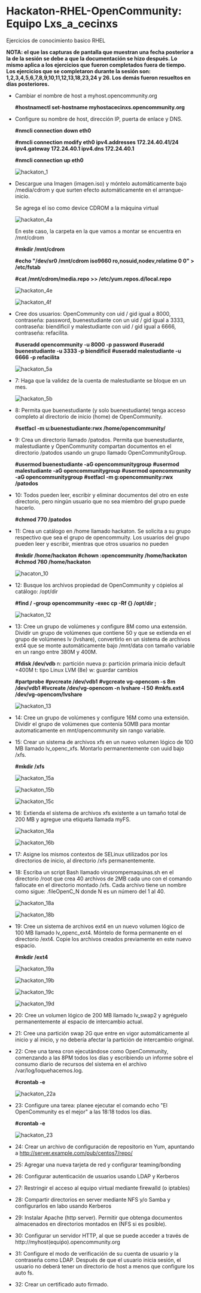 # Hackaton-RHEL-OpenCommunity: Equipo Lxs_a_cecinxs
Ejercicios de conocimiento basico RHEL

**NOTA: el que las capturas de pantalla que muestran una fecha posterior a la de la sesión se debe a que la documentación se hizo después. Lo mismo aplica a los ejercicios que fueron completados fuera de tiempo. Los ejercicios que se completaron durante la sesión son: 1,2,3,4,5,6,7,8,9,10,11,12,13,18,23,24 y 26. Los demás fueron resueltos en días posteriores.**

* Cambiar el nombre de host a myhost.opencommunity.org 

     **#hostnamectl set-hostname myhostacecinxs.opencommunity.org**

* Configure su nombre de host, dirección IP, puerta de enlace y DNS.

     **#nmcli connection down eth0**

     **#nmcli connection modify eth0 ipv4.addresses 172.24.40.41/24 ipv4.gateway 172.24.40.1 ipv4.dns 172.24.40.1**
     
     **#nmcli connection up eth0**
     
     ![hackaton_1](https://user-images.githubusercontent.com/40834361/44108447-0d1ba6dc-9fc0-11e8-9d65-1c979eafa7d3.png)
     
     
* Descargue una Imagen (imagen.iso) y móntelo automáticamente bajo /media/cdrom y que surten efecto automáticamente en el arranque-inicio. 

     Se agrega el iso como device CDROM a la máquina virtual
     
     ![hackaton_4a](https://user-images.githubusercontent.com/40834361/44108932-67afd91e-9fc1-11e8-9303-0b72bba49c68.png)
     
     En este caso, la carpeta en la que vamos a montar se encuentra en /mnt/cdrom     
     
     **#mkdir /mnt/cdrom**
     
     **#echo "/dev/sr0 /mnt/cdrom iso9660 ro,nosuid,nodev,relatime 0 0" > /etc/fstab**
     
     **#cat /mnt/cdrom/media.repo >> /etc/yum.repos.d/local.repo**
     
     ![hackaton_4e](https://user-images.githubusercontent.com/40834361/44108936-67f852fc-9fc1-11e8-9596-2bcad3fd5970.png)
     
     ![hackaton_4f](https://user-images.githubusercontent.com/40834361/44108937-6816e7d0-9fc1-11e8-8392-7e0af6cfd07f.png)
     
 * Cree dos usuarios: OpenCommunity con uid / gid igual a 8000, contraseña: password, buenestudiante con un uid / gid igual a  3333, contraseña: biendificil  y malestudiante con uid / gid igual a 6666, contraseña: refacilita. 
 
    **#useradd opencommunity -u 8000 -p password**
    **#useradd buenestudiante -u 3333 -p biendificil**
    **#useradd malestudiante -u 6666 -p refacilita**
 
    ![hackaton_5a](https://user-images.githubusercontent.com/40834361/44109537-ec401418-9fc2-11e8-886d-5efa3e2f4562.png)
 
 * 7:  Haga que la validez de la cuenta de malestudiante se bloque en un mes.
 
     ![hackaton_5b](https://user-images.githubusercontent.com/40834361/44109709-53bec256-9fc3-11e8-8681-f012b61d7c50.png)
     
 * 8: Permita que buenestudiante (y solo buenestudiante) tenga acceso completo al directorio de inicio (home) de OpenCommunity.
     
     **#setfacl -m u:buenestudiante:rwx /home/opencommunity/**

* 9: Crea un directorio llamado /patodos. Permita que buenestudiante, malestudiante y OpenCommunity compartan documentos en el directorio /patodos usando un grupo llamado OpenCommunityGroup. 
    
     **#usermod buenestudiante -aG opencommunitygroup**
     **#usermod malestudiante -aG opencommunitygroup**
     **#usermod opencommunity -aG opencommunitygroup**
     **#setfacl -m g:opencommunity:rwx /patodos**
     

* 10: Todos pueden leer, escribir y eliminar documentos del otro en este directorio, pero ningún usuario que no sea miembro del grupo puede hacerlo.

     **#chmod 770 /patodos**
     
* 11: Crea un catálogo en /home llamado hackaton. Se solicita a su grupo respectivo que sea el grupo de opencommuity. Los usuarios del grupo pueden leer y escribir, mientras que otros usuarios no pueden
     
     **#mkdir /home/hackaton**
     **#chown :opencommunity /home/hackaton**
     **#chmod 760 /home/hackaton**
     
     ![hacaton_10](https://user-images.githubusercontent.com/40834361/44064038-c87b1f2c-9f28-11e8-8c10-4d5e20674dca.png)
     
* 12: Busque los archivos propiedad de OpenCommunity y cópielos al catálogo: /opt/dir
     
     **#find / -group opencommunity -exec cp -Rf {} /opt/dir \;**
     
     ![hackaton_12](https://user-images.githubusercontent.com/40834361/44064039-c8922dfc-9f28-11e8-957d-e9065e02c86f.png)
     
* 13: Cree un grupo de volúmenes y configure 8M como una extensión. Dividir un grupo de volúmenes que contiene 50 y que se extienda en el grupo de volúmenes lv (lvshare), convertirlo en un sistema de archivos ext4 que se monte automáticamente bajo /mnt/data con tamaño variable en un rango entre 380M y 400M.

     **#fdisk /dev/vdb**
      n: partición nueva
      p: partición primaria
      inicio default
      +400M
      t: tipo Linux LVM (8e)
      w: guardar cambios
      
     **#partprobe**
     **#pvcreate /dev/vdb1**
     **#vgcreate vg-opencom -s 8m /dev/vdb1**
     **#lvcreate /dev/vg-opencom -n lvshare -l 50**
     **#mkfs.ext4 /dev/vg-opencom/lvshare**
     
     ![hackaton_13](https://user-images.githubusercontent.com/40834361/44064040-c8c9098a-9f28-11e8-9d32-9bc015f8155b.png)
     
* 14: Cree un grupo de volúmenes y configure 16M como una extensión. Dividir el grupo de volúmenes que contenía 50MB para montar  automaticamente en mnt/opencommunity sin rango variable.
    

* 15: Crear un sistema de archivos xfs en un nuevo volumen lógico de 100 MB llamado lv_openc_xfs. Montarlo permanentemente con uuid bajo /xfs.
    
    **#mkdir /xfs**
    
    ![hackaton_15a](https://user-images.githubusercontent.com/40834361/44172419-c7152d00-a0a2-11e8-999a-fcca0b9b7f4b.png)
    
    ![hackaton_15b](https://user-images.githubusercontent.com/40834361/44172420-c7152d00-a0a2-11e8-850a-37b37c21d05b.png)
    
    ![hackaton_15c](https://user-images.githubusercontent.com/40834361/44172422-c7152d00-a0a2-11e8-9cf5-374507ca2392.png)

* 16: Extienda el sistema de archivos xfs existente a un tamaño total de 200 MB y agregue una etiqueta llamada myFS.

    ![hackaton_16a](https://user-images.githubusercontent.com/40834361/44172858-fd06e100-a0a3-11e8-86ac-40a4e7af45fe.png)
    
    ![hackaton_16b](https://user-images.githubusercontent.com/40834361/44172859-fd9f7780-a0a3-11e8-8465-1f84593b40d2.png)

* 17: Asigne los mismos contextos de SELinux utilizados por los directorios de inicio, al directorio /xfs permanentemente.



* 18: Escriba un script Bash llamado virusrompemaquinas.sh en el directorio /root que crea 40 archivos de 2MB cada uno con el comando fallocate en el directorio montado /xfs. Cada archivo tiene un nombre como sigue: .fileOpenC_N donde N es un número del 1 al 40.
    
    ![hackaton_18a](https://user-images.githubusercontent.com/40834361/44174039-6c320480-a0a7-11e8-9bd1-2dd5c4b85b07.png)
    
    ![hackaton_18b](https://user-images.githubusercontent.com/40834361/44174040-6c320480-a0a7-11e8-84ed-7f962be496f8.png)
    
* 19: Cree un sistema de archivos ext4 en un nuevo volumen lógico de 100 MB llamado lv_openc_ext4. Móntelo de forma permanente en el directorio /ext4. Copie los archivos creados previamente en este nuevo espacio.
    
    **#mkdir /ext4**
   
   ![hackaton_19a](https://user-images.githubusercontent.com/40834361/44174751-b0be9f80-a0a9-11e8-8a66-e68862856877.png)
    
   ![hackaton_19b](https://user-images.githubusercontent.com/40834361/44174753-b0be9f80-a0a9-11e8-94df-9118d53a1008.png)
   
   ![hackaton_19c](https://user-images.githubusercontent.com/40834361/44174754-b0be9f80-a0a9-11e8-97d1-34c48c9ff3d0.png)
    
   ![hackaton_19d](https://user-images.githubusercontent.com/40834361/44174756-b0be9f80-a0a9-11e8-81ff-01b1c6e88f39.png)
    
* 20: Cree un volumen lógico de 200 MB llamado lv_swap2 y agréguelo permanentemente al espacio de intercambio actual.
    
    
    
* 21: Cree una partición swap 2G que entre en vigor automáticamente al inicio y al inicio, y no debería afectar la partición de intercambio original.


* 22: Cree una tarea cron ejecutándose como OpenCommunity, comenzando a las 8PM todos los días y escribiendo un informe sobre el consumo diario de recursos del sistema en el archivo /var/log/loquehacemos.log.

    **#crontab -e**
    
    ![hackaton_22a](https://user-images.githubusercontent.com/40834361/44176333-06e21180-a0af-11e8-884c-ef10ad511ca0.png)

* 23: Configure una tarea: planee ejecutar el comando echo "El OpenCommunity es el mejor" a las 18:18 todos los días.


    **#crontab -e**
    
    ![hackaton_23](https://user-images.githubusercontent.com/40834361/44176455-7bb54b80-a0af-11e8-97f4-0a8ee43588d2.png)
    

* 24: Crear un archivo de configuración de repositorio en Yum, apuntando a http://server.example.com/pub/centos7/repo/



* 25: Agregar una nueva tarjeta de red y configurar teaming/bonding



* 26: Configurar autenticación de usuarios usando LDAP y Kerberos



* 27: Restringir el acceso al equipo virtual mediante firewalld (o iptables)



* 28: Compartir directorios en server mediante NFS y/o Samba y configurarlos en labo usando Kerberos



* 29: Instalar  Apache (http server). Permitir que obtenga documentos almacenados en directorios montados en (NFS si es posible).



* 30: Configurar un servidor HTTP, al que se puede acceder a través de http://myhost(equiṕo).opencommunity.org



* 31: Configure el modo de verificación de su cuenta de usuario y la contraseña como LDAP. Después de que el usuario inicia sesión, el usuario no deberá tener un directorio de host a menos que configure los auto fs.



* 32: Crear un certificado auto firmado.









